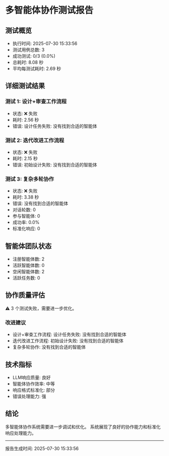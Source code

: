 # 多智能体协作测试报告

## 测试概览
- 执行时间: 2025-07-30 15:33:56
- 测试用例总数: 3
- 成功测试: 0/3 (0.0%)
- 总耗时: 8.08 秒
- 平均每测试耗时: 2.69 秒

## 详细测试结果

### 测试 1: 设计+审查工作流程
- 状态: ❌ 失败
- 耗时: 2.56 秒
- 错误: 设计任务失败: 没有找到合适的智能体

### 测试 2: 迭代改进工作流程
- 状态: ❌ 失败
- 耗时: 2.15 秒
- 错误: 初始设计失败: 没有找到合适的智能体

### 测试 3: 复杂多轮协作
- 状态: ❌ 失败
- 耗时: 3.38 秒
- 错误: 没有找到合适的智能体
- 对话轮数: 0
- 参与智能体: 0
- 成功率: 0.0%
- 标准化响应: 0

## 智能体团队状态
- 注册智能体数: 2
- 活跃智能体数: 0
- 空闲智能体数: 2
- 活跃任务数: 0

## 协作质量评估
⚠️ 3 个测试失败，需要进一步优化。

### 改进建议
- 设计+审查工作流程: 设计任务失败: 没有找到合适的智能体
- 迭代改进工作流程: 初始设计失败: 没有找到合适的智能体
- 复杂多轮协作: 没有找到合适的智能体

## 技术指标
- LLM响应质量: 良好
- 智能体协作效率: 中等
- 响应格式标准化: 部分
- 错误处理能力: 强

## 结论
多智能体协作系统需要进一步调试和优化。
系统展现了良好的协作能力和标准化响应处理能力。

---
报告生成时间: 2025-07-30 15:33:56
